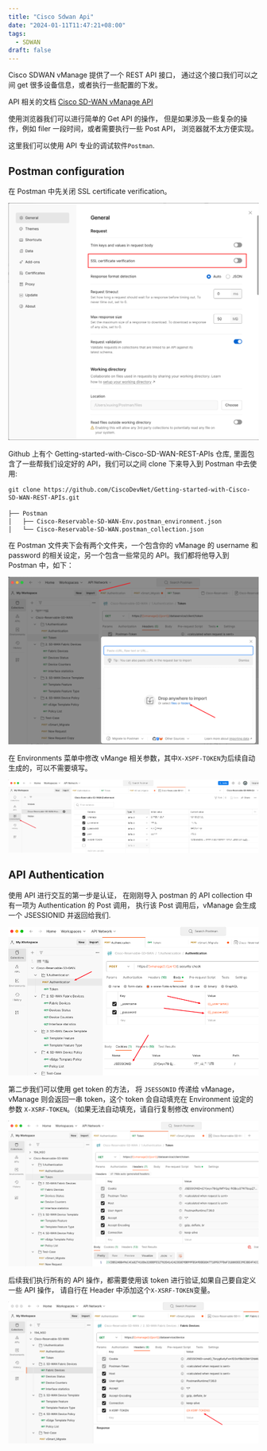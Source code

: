 ```yaml
---
title: "Cisco Sdwan Api"
date: "2024-01-11T11:47:21+08:00"
tags:
  - SDWAN
draft: false
---
```


Cisco SDWAN vManage 提供了一个 REST API 接口， 通过这个接口我们可以之间 get 很多设备信息，或者执行一些配置的下发。

API 相关的文档 [Cisco SD-WAN vManage API](https://developer.cisco.com/docs/sdwan/)

使用浏览器我们可以进行简单的 Get API 的操作， 但是如果涉及一些复杂的操作，例如 filer 一段时间，或者需要执行一些 Post API， 浏览器就不太方便实现。

这里我们可以使用 API 专业的调试软件`Postman`.

## Postman configuration

在 Postman 中先关闭 SSL certificate verification。

![Postman Setup](postman-setup.png)

Github 上有个 Getting-started-with-Cisco-SD-WAN-REST-APIs 仓库, 里面包含了一些帮我们设定好的 API，我们可以之间 clone 下来导入到 Postman 中去使用:

```
git clone https://github.com/CiscoDevNet/Getting-started-with-Cisco-SD-WAN-REST-APIs.git

├── Postman
│   ├── Cisco-Reservable-SD-WAN-Env.postman_environment.json
│   └── Cisco-Reservable-SD-WAN.postman_collection.json
```

在 Postman 文件夹下会有两个文件夹，一个包含你的 vManage 的 username 和 password 的相关设定，另一个包含一些常见的 API。我们都将他导入到 Postman 中，如下：

![import file to postman](import-file-to-postman.png)

在 Environments 菜单中修改 vMange 相关参数，其中`X-XSPF-TOKEN`为后续自动生成的，可以不需要填写。

![postman- environment](postman-environment.png)

## API Authentication

使用 API 进行交互的第一步是认证， 在刚刚导入 postman 的 API collection 中有一项为 Authentication 的 Post 调用， 执行该 Post 调用后，vManage 会生成一个 JSESSIONID 并返回给我们.

![postman-authentication](postman-authentication.png)

第二步我们可以使用 get token 的方法， 将 `JSESSONID` 传递给 vManage， vManage 则会返回一串 token，这个 token 会自动填充在 Environment 设定的参数 `X-XSRF-TOKEN`。（如果无法自动填充，请自行复制修改 environment）

![token](token.png)

后续我们执行所有的 API 操作，都需要使用该 token 进行验证,如果自己要自定义一些 API 操作， 请自行在 Header 中添加这个`X-XSRF-TOKEN`变量。

![token-1](token-1.png)
